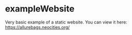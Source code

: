 # exampleWebsite
Very basic example of a static website. You can view it here: https://allurebags.neocities.org/
